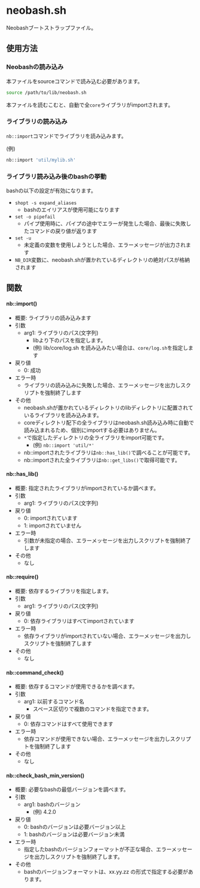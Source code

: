 # neobash.sh

Neobashブートストラップファイル。

## 使用方法

### Neobashの読み込み

本ファイルをsourceコマンドで読み込む必要があります。

```bash
source /path/to/lib/neobash.sh
```

本ファイルを読むこむと、自動で全``core``ライブラリがimportされます。

### ライブラリの読み込み

``nb::import``コマンドでライブラリを読み込みます。

(例)
```bash
nb::import 'util/mylib.sh'
```

### ライブラリ読み込み後のbashの挙動

bashの以下の設定が有効になります。

* ``shopt -s expand_aliases``
  * bashのエイリアスが使用可能になります
* ``set -o pipefail``
  * パイプ使用時に、パイプの途中でエラーが発生した場合、最後に失敗したコマンドの戻り値が返ります
* ``set -u``
  * 未定義の変数を使用しようとした場合、エラーメッセージが出力されます
* ``NB_DIR``変数に、neobash.shが置かれているディレクトリの絶対パスが格納されます

## 関数

#### nb::import()

* 概要: ライブラリの読み込みます
* 引数
  * arg1: ライブラリのパス(文字列)
    * libより下のパスを指定します。
    * (例) lib/core/log.sh を読み込みたい場合は、``core/log.sh``を指定します
* 戻り値
  * 0: 成功
* エラー時
  * ライブラリの読み込みに失敗した場合、エラーメッセージを出力しスクリプトを強制終了します
* その他
  * neobash.shが置かれているディレクトリのlibディレクトリに配置されているライブラリを読み込みます。
  * coreディレクトリ配下の全ライブラリはneobash.sh読み込み時に自動で読み込まれるため、個別にimportする必要はありません。
  * ``*``で指定したディレクトリの全ライブラリをimport可能です。
    * (例) ``nb::import 'util/*'``
  * nb::importされたライブラリは``nb::has_lib()``で調べることが可能です。
  * nb::importされた全ライブラリは``nb::get_libs()``で取得可能です。

#### nb::has_lib()

* 概要: 指定されたライブラリがimportされているか調べます。
* 引数
  * arg1: ライブラリのパス(文字列)
* 戻り値
  * 0: importされています
  * 1: importされていません
* エラー時
  * 引数が未指定の場合、エラーメッセージを出力しスクリプトを強制終了します
* その他
  * なし

#### nb::require()

* 概要: 依存するライブラリを指定します。
* 引数
  * arg1: ライブラリのパス(文字列)
* 戻り値
  * 0: 依存ライブラリはすべてimportされています
* エラー時
  * 依存ライブラリがimportされていない場合、エラーメッセージを出力しスクリプトを強制終了します
* その他
  * なし

#### nb::command_check()

* 概要: 依存するコマンドが使用できるかを調べます。
* 引数
  * arg1: 以前するコマンド名
    * スペース区切りで複数のコマンドを指定できます。
* 戻り値
  * 0: 依存コマンドはすべて使用できます
* エラー時
  * 依存コマンドが使用できない場合、エラーメッセージを出力しスクリプトを強制終了します
* その他
  * なし

#### nb::check_bash_min_version()

* 概要: 必要なbashの最低バージョンを調べます。
* 引数
  * arg1: bashのバージョン
    * (例) 4.2.0
* 戻り値
  * 0: bashのバージョンは必要バージョン以上
  * 1: bashのバージョンは必要バージョン未満
* エラー時
  * 指定したbashのバージョンフォーマットが不正な場合、エラーメッセージを出力しスクリプトを強制終了します。
* その他
  * bashのバージョンフォーマットは、xx.yy.zz の形式で指定する必要があります。
